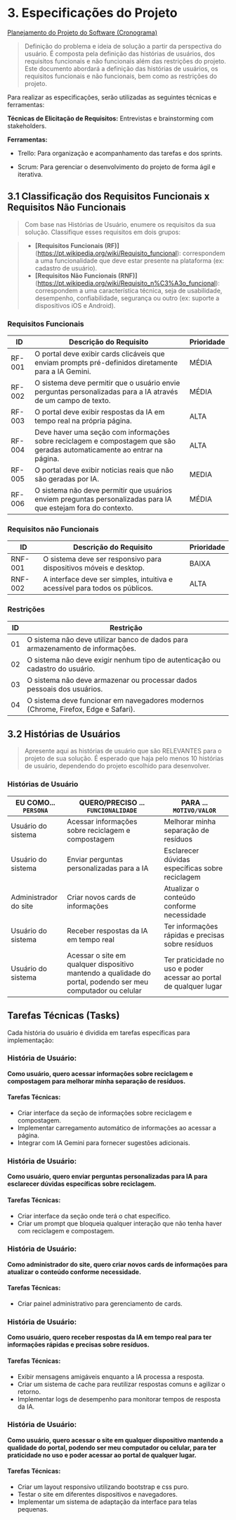 # 3. Especificações do Projeto

<span style="color:red"><a href="2-Planejamento-Projeto.md"> Planejamento do Projeto do Software (Cronograma) </a></span>

> Definição do problema e ideia de solução a partir da perspectiva do usuário. É composta pela definição das histórias de usuários, dos requisitos funcionais e não funcionais além das restrições do projeto.
Este documento abordará a definição das histórias de usuários, os requisitos funcionais e não funcionais, bem como as restrições do projeto.

Para realizar as especificações, serão utilizadas as seguintes técnicas e ferramentas:

__Técnicas de Elicitação de Requisitos:__ Entrevistas e brainstorming com stakeholders.

__Ferramentas:__

- Trello: Para organização e acompanhamento das tarefas e dos sprints.

- Scrum: Para gerenciar o desenvolvimento do projeto de forma ágil e iterativa.

## 3.1 Classificação dos Requisitos Funcionais x Requisitos Não Funcionais

> Com base nas Histórias de Usuário, enumere os requisitos da sua solução. Classifique esses requisitos em dois grupos:

> - **[Requisitos Funcionais (RF)]**(https://pt.wikipedia.org/wiki/Requisito_funcional): correspondem a uma funcionalidade que deve estar presente na
  plataforma (ex: cadastro de usuário).
> - **[Requisitos Não Funcionais (RNF)]**(https://pt.wikipedia.org/wiki/Requisito_n%C3%A3o_funcional):
  correspondem a uma característica técnica, seja de usabilidade, desempenho, confiabilidade, segurança ou outro (ex: suporte a
  dispositivos iOS e Android).

### Requisitos Funcionais

| ID    | Descrição do Requisito                  | Prioridade |
|------|-----------------------------------------|------------|
|RF-001| O portal deve exibir cards clicáveis que enviam prompts pré-definidos diretamente para a IA Gemini. |    MÉDIA    |
|RF-002| O sistema deve permitir que o usuário envie perguntas personalizadas para a IA através de um campo de texto.   |    MÉDIA   |
|RF-003| O portal deve exibir respostas da IA em tempo real na própria página.   |    ALTA   |
|RF-004| Deve haver uma seção com informações sobre reciclagem e compostagem que são geradas automaticamente ao entrar na página.  |    ALTA   |
|RF-005| O portal deve exibir noticias reais que não são geradas por IA.  |  MEDIA  |
|RF-006| O sistema não deve permitir que usuários enviem preguntas personalizadas para IA que estejam fora do contexto. |   MÉDIA   |

### Requisitos não Funcionais

| ID     | Descrição do Requisito                                            | Prioridade |
|-------|-------------------------------------------------------------------|-----------|
|RNF-001| O sistema deve ser responsivo para dispositivos móveis e desktop. |    BAIXA  |
|RNF-002| A interface deve ser simples, intuitiva e acessível para todos os públicos.  |    ALTA  |

### Restrições

| ID | Restrição                                               |
|--|---------------------------------------------------------|
|01| O sistema não deve utilizar banco de dados para armazenamento de informações.     |
|02| O sistema não deve exigir nenhum tipo de autenticação ou cadastro do usuário.|
|03| O sistema não deve armazenar ou processar dados pessoais dos usuários.|
|04| O sistema deve funcionar em navegadores modernos (Chrome, Firefox, Edge e Safari).|

## 3.2 Histórias de Usuários

> Apresente aqui as histórias de usuário que são RELEVANTES para o projeto de sua solução. É esperado que haja pelo menos 10 histórias de usuário, dependendo do projeto escolhido para desenvolver.

### Histórias de Usuário

| EU COMO... `PERSONA` | QUERO/PRECISO ... `FUNCIONALIDADE` | PARA ... `MOTIVO/VALOR` |
|--------------------|------------------------------------|----------------------------------------|
| Usuário do sistema  | Acessar informações sobre reciclagem e compostagem  | Melhorar minha separação de resíduos  |
| Usuário do sistema  | Enviar perguntas personalizadas para a IA | Esclarecer dúvidas específicas sobre reciclagem  |
| Administrador do site | Criar novos cards de informações | Atualizar o conteúdo conforme necessidade  |
| Usuário do sistema  | Receber respostas da IA em tempo real | Ter informações rápidas e precisas sobre resíduos |
| Usuário do sistema  | Acessar o site em qualquer dispositivo mantendo a qualidade do portal, podendo ser meu computador ou celular | Ter praticidade no uso e poder acessar ao portal de qualquer lugar |

## Tarefas Técnicas (Tasks)

Cada história do usuário é dividida em tarefas específicas para implementação:

### História de Usuário:
**Como usuário, quero acessar informações sobre reciclagem e compostagem para melhorar minha separação de resíduos.**

#### Tarefas Técnicas:
- Criar interface da seção de informações sobre reciclagem e compostagem.
- Implementar carregamento automático de informações ao acessar a página.
- Integrar com IA Gemini para fornecer sugestões adicionais.

### História de Usuário:
**Como usuário, quero enviar perguntas personalizadas para IA para esclarecer dúvidas específicas sobre reciclagem.**

#### Tarefas Técnicas:
- Criar interface da seção onde terá o chat específico.
- Criar um prompt que bloqueia qualquer interação que não tenha haver com reciclagem e compostagem.

### História de Usuário:
**Como administrador do site, quero criar novos cards de informações para atualizar o conteúdo conforme necessidade.**

#### Tarefas Técnicas:
- Criar painel administrativo para gerenciamento de cards.

### História de Usuário:
**Como usuário, quero receber respostas da IA em tempo real para ter informações rápidas e precisas sobre resíduos.**

#### Tarefas Técnicas:
- Exibir mensagens amigáveis enquanto a IA processa a resposta.
- Criar um sistema de cache para reutilizar respostas comuns e agilizar o retorno.
- Implementar logs de desempenho para monitorar tempos de resposta da IA.

### História de Usuário:
**Como usuário, quero acessar o site em qualquer dispositivo mantendo a qualidade do portal, podendo ser meu computador ou celular, para ter praticidade no uso e poder acessar ao portal de qualquer lugar.**

#### Tarefas Técnicas:
- Criar um layout responsivo utilizando bootstrap e css puro.
- Testar o site em diferentes dispositivos e navegadores.
- Implementar um sistema de adaptação da interface para telas pequenas.


